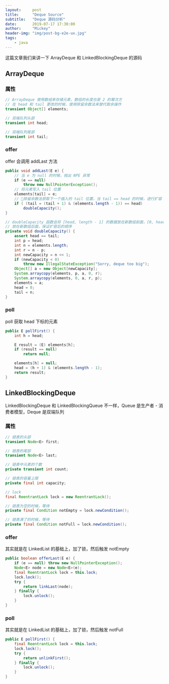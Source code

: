```yaml
---
layout:     post
title:      "Deque Source"
subtitle:   "Deque 源码分析"
date:       2019-07-17 17:30:00
author:     "Mickey"
header-img: "img/post-bg-e2e-ux.jpg"
tags:
    - java
---
```


这篇文章我们来讲一下 ArrayDeque 和 LinkedBlockingDeque 的源码

## ArrayDeque

### 属性

```java
// ArrayDeque 使用数组来存储元素，数组的长度也是 2 的幂次方
// 在 head 和 tail 更改的时候，使用除留余数法来替代取余操作
transient Object[] elements;

// 双端队列头部
transient int head;

// 双端队列尾部
transient int tail;
```

### offer

offer 会调用 addLast 方法

```java
public void addLast(E e) {
    // 当 e 为 null 的时候，抛出 NPE 异常
    if (e == null)
        throw new NullPointerException();
    // 将元素写入 tail 位置
    elements[tail] = e;
    // 除留余数法获取下一个插入的 tail 位置，当 tail == head 的时候，进行扩容
    if ( (tail = (tail + 1) & (elements.length - 1)) == head)
        doubleCapacity();
}

// doubleCapacity 函数会将 [head, length - 1] 的数据放在新数组前面，[0, head - 1]
// 放在新数组后面，保证扩容后的顺序   
private void doubleCapacity() {
    assert head == tail;
    int p = head;
    int n = elements.length;
    int r = n - p;
    int newCapacity = n << 1;
    if (newCapacity < 0)
        throw new IllegalStateException("Sorry, deque too big");
    Object[] a = new Object[newCapacity];
    System.arraycopy(elements, p, a, 0, r);
    System.arraycopy(elements, 0, a, r, p);
    elements = a;
    head = 0;
    tail = n;
}
```

### poll

poll 获取 head 下标的元素

```java
public E pollFirst() {
    int h = head;

    E result = (E) elements[h];
    if (result == null)
        return null;

    elements[h] = null;
    head = (h + 1) & (elements.length - 1);
    return result;
}
```

## LinkedBlockingDeque

LinkedBlockingDeque 和 LinkedBlockingQueue 不一样，Queue 是生产者 - 消费者模型，Deque 是双端队列

### 属性

```java
// 链表的头部
transient Node<E> first;

// 链表的尾部
transient Node<E> last;

// 链表中元素的个数
private transient int count;

// 链表的容量上限
private final int capacity;

// lock
final ReentrantLock lock = new ReentrantLock();

// 链表为空的时候，等待
private final Condition notEmpty = lock.newCondition();

// 链表满了的时候，等待
private final Condition notFull = lock.newCondition();
```

### offer

其实就是在 LinkedList 的基础上，加了锁，然后触发 notEmpty

```java
public boolean offerLast(E e) {
    if (e == null) throw new NullPointerException();
    Node<E> node = new Node<E>(e);
    final ReentrantLock lock = this.lock;
    lock.lock();
    try {
        return linkLast(node);
    } finally {
        lock.unlock();
    }
}
```

### poll

其实就是在 LinkedList 的基础上，加了锁，然后触发 notFull

```java
public E pollFirst() {
    final ReentrantLock lock = this.lock;
    lock.lock();
    try {
        return unlinkFirst();
    } finally {
        lock.unlock();
    }
}
```
